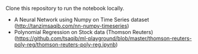 # 

Clone this repository to run the notebook locally. 

- A Neural Network using Numpy on Time Series dataset (http://tanzimsaqib.com/nn-numpy-timeseries)
- Polynomial Regression on Stock data (Thomson Reuters) (https://github.com/tsaqib/ml-playground/blob/master/thomson-reuters-poly-reg/thomson-reuters-poly-reg.ipynb)
